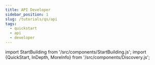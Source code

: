 ```yaml
---
title: API Developer
sidebar_position: 1
slug: /tutorials/qs/api
tags:
  - quickstart
  - api
  - developer
---
```

import StartBuilding from '/src/components/StartBuilding.js';
import {QuickStart, InDepth, MoreInfo} from '/src/components/Discovery.js';

<QuickStart text="This quickstart track will help you learn the OpenDataDSL API's and build your own applications." />

